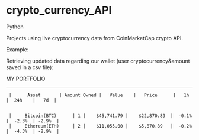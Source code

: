 # crypto_currency_API
Python


Projects using live cryptocurrency data from CoinMarketCap crypto API.


Example:

Retrieving updated data regarding our wallet (user cryptocurrency&amount saved in a csv file):

MY PORTFOLIO

----------------------------------------------------------------------------





     |      Asset       | Amount Owned |   Value    |   Price      |   1h  |  24h    |   7d  |


     |     Bitcoin(BTC)      | 1 |    $45,741.79 |    $22,870.89  |  -0.1% |  -2.3%  | -2.9%  |
     |     Ethereum(ETH)     | 2 |    $11,055.00 |    $5,870.89   |  -0.2% |  -4.3%  | -8.9%  |

                                                                                          
                                                                                                                                                                                                                       
